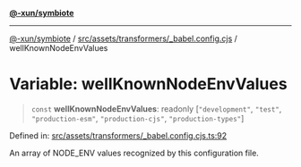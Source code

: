 [**@-xun/symbiote**](../../../../../README.md)

***

[@-xun/symbiote](../../../../../README.md) / [src/assets/transformers/\_babel.config.cjs](../README.md) / wellKnownNodeEnvValues

# Variable: wellKnownNodeEnvValues

> `const` **wellKnownNodeEnvValues**: readonly \[`"development"`, `"test"`, `"production-esm"`, `"production-cjs"`, `"production-types"`\]

Defined in: [src/assets/transformers/\_babel.config.cjs.ts:92](https://github.com/Xunnamius/symbiote/blob/28acb7961df65f3e39ec6b549117698f529b083c/src/assets/transformers/_babel.config.cjs.ts#L92)

An array of NODE_ENV values recognized by this configuration file.
